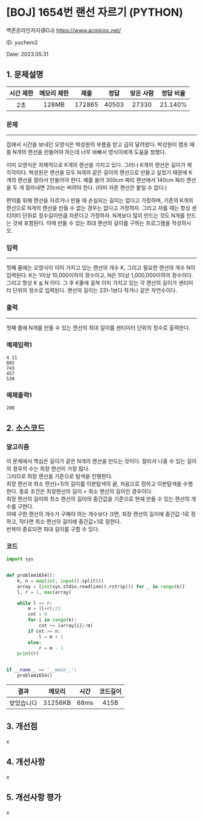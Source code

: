 # [BOJ] 1654번 랜선 자르기 (PYTHON)
백준온라인저지(BOJ) https://www.acmicpc.net/

ID: yuchem2

Date: 2023.05.31
## 1. 문제설명
| 시간 제한 | 메모리 제한 | 제출  | 정답 | 맞은 사람 | 정답 비율 |
| :---: | :---: | :---: | :---: | :---: | :---: |
| 2초 | 128MB | 172865 | 40503 | 27330 | 21.140% |

### 문제
---
집에서 시간을 보내던 오영식은 박성원의 부름을 받고 급히 달려왔다. 박성원이 캠프 때 쓸 N개의 랜선을 만들어야 하는데 너무 바빠서 영식이에게 도움을 청했다.

이미 오영식은 자체적으로 K개의 랜선을 가지고 있다. 그러나 K개의 랜선은 길이가 제각각이다. 박성원은 랜선을 모두 N개의 같은 길이의 랜선으로 만들고 싶었기 때문에 K개의 랜선을 잘라서 만들어야 한다. 예를 들어 300cm 짜리 랜선에서 140cm 짜리 랜선을 두 개 잘라내면 20cm는 버려야 한다. (이미 자른 랜선은 붙일 수 없다.)

편의를 위해 랜선을 자르거나 만들 때 손실되는 길이는 없다고 가정하며, 기존의 K개의 랜선으로 N개의 랜선을 만들 수 없는 경우는 없다고 가정하자. 그리고 자를 때는 항상 센티미터 단위로 정수길이만큼 자른다고 가정하자. N개보다 많이 만드는 것도 N개를 만드는 것에 포함된다. 이때 만들 수 있는 최대 랜선의 길이를 구하는 프로그램을 작성하시오.
### 입력
---
첫째 줄에는 오영식이 이미 가지고 있는 랜선의 개수 K, 그리고 필요한 랜선의 개수 N이 입력된다. K는 1이상 10,000이하의 정수이고, N은 1이상 1,000,000이하의 정수이다. 그리고 항상 K ≦ N 이다. 그 후 K줄에 걸쳐 이미 가지고 있는 각 랜선의 길이가 센티미터 단위의 정수로 입력된다. 랜선의 길이는 231-1보다 작거나 같은 자연수이다.
### 출력
---
첫째 줄에 N개를 만들 수 있는 랜선의 최대 길이를 센티미터 단위의 정수로 출력한다.
### 예제입력1
```
4 11
802
743
457
539
```
### 예제출력1
```
200
```
## 2. 소스코드

### 알고리즘
이 문제에서 핵심은 길이가 같은 N개의 랜선을 만드는 것이다. 잘라서 나올 수 있는 길이의 경우의 수는 최장 랜선이 가장 많다.  
그러므로 최장 랜선을 기준으로 탐색을 진행한다.  
최장 랜선과 최소 랜선(=1)의 길이를 이분탐색의 끝, 처음으로 정하고 이분탐색을 수행한다. 종료 조건은 최장랜선의 길이 > 최소 랜선의 길이인 경우이다.  
최장 랜선의 길이와 최소 랜선의 길이의 중간값을 기준으로 현재 만들 수 있는 랜선의 개수를 구한다.   
이때 구한 랜선의 개수가 구해야 하는 개수보다 크면, 최장 랜선의 길이에 중간값-1로 정하고, 작다면 최소 랜선의 길이에 중간값+1로 정한다.  
반복이 종료되면 최대 길이를 구할 수 있다.  

### 코드
```Python
import sys


def problem1654():
    k, n = map(int, input().split())
    array = [int(sys.stdin.readline().rstrip()) for _ in range(k)]
    l, r = 1, max(array)

    while l <= r:
        m = (l+r)//2
        cnt = 0
        for i in range(k):
            cnt += (array[i]//m)
        if cnt >= n:
            l = m + 1
        else:
            r = m - 1
    print(r)


if __name__ == '__main__':
    problem1654()
```
| 결과 | 메모리 | 시간 | 코드길이 |
|:---:|:-----: | :---: | :----: |
| 맞았습니다 | 31256KB | 68ms | 415B |

## 3. 개선점
x
## 4. 개선사항
x

## 5. 개선사항 평가
x
